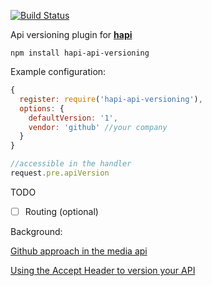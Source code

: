 
[![Build Status](https://travis-ci.org/StarpTech/hapi-api-versioning.svg)](https://travis-ci.org/StarpTech/hapi-api-versioning)

Api versioning plugin for [**hapi**](https://github.com/hapijs/hapi)

```shell
npm install hapi-api-versioning
```

Example configuration:
```js
{
  register: require('hapi-api-versioning'),
  options: {
    defaultVersion: '1',
    vendor: 'github' //your company
  }
}

//accessible in the handler
request.pre.apiVersion

```

TODO
- [ ] Routing (optional)

Background:

[Github approach in the media api](https://developer.github.com/v3/media/)

[Using the Accept Header to version your API](http://labs.qandidate.com/blog/2014/10/16/using-the-accept-header-to-version-your-api)
